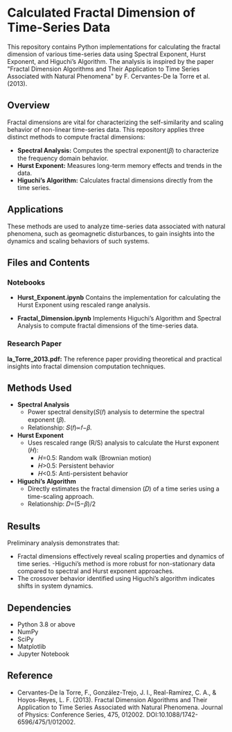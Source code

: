 # Calculated Fractal Dimension of Time-Series Data
This repository contains Python implementations for calculating the fractal dimension of various time-series data using Spectral Exponent, Hurst Exponent, and Higuchi’s Algorithm. The analysis is inspired by the paper "Fractal Dimension Algorithms and Their Application to Time Series Associated with Natural Phenomena" by F. Cervantes-De la Torre et al. (2013).

## Overview
Fractal dimensions are vital for characterizing the self-similarity and scaling behavior of non-linear time-series data. This repository applies three distinct methods to compute fractal dimensions:

- **Spectral Analysis:** Computes the spectral exponent(𝛽) to characterize the frequency domain behavior.
- **Hurst Exponent:** Measures long-term memory effects and trends in the data.
- **Higuchi’s Algorithm:** Calculates fractal dimensions directly from the time series.
## Applications
These methods are used to analyze time-series data associated with natural phenomena, such as geomagnetic disturbances, to gain insights into the dynamics and scaling behaviors of such systems.

## Files and Contents
### Notebooks
- **Hurst_Exponent.ipynb**
Contains the implementation for calculating the Hurst Exponent using rescaled range analysis.

- **Fractal_Dimension.ipynb**
Implements Higuchi’s Algorithm and Spectral Analysis to compute fractal dimensions of the time-series data.

### Research Paper
**la_Torre_2013.pdf:** The reference paper providing theoretical and practical insights into fractal dimension computation techniques.
## Methods Used
  - **Spectral Analysis**
    - Power spectral density(𝑆(𝑓) analysis to determine the spectral exponent (𝛽).
    - Relationship: 𝑆(𝑓)∝𝑓−𝛽.
  - **Hurst Exponent** 
    - Uses rescaled range (R/S) analysis to calculate the Hurst exponent (𝐻):
      - 𝐻=0.5: Random walk (Brownian motion)
      - 𝐻>0.5: Persistent behavior
      - 𝐻<0.5: Anti-persistent behavior
  - **Higuchi’s Algorithm**
    - Directly estimates the fractal dimension (𝐷) of a time series using a time-scaling approach.
    - Relationship: 𝐷=(5−𝛽)/2

## Results
Preliminary analysis demonstrates that:
  - Fractal dimensions effectively reveal scaling properties and dynamics of time series.
  -Higuchi’s method is more robust for non-stationary data compared to spectral and Hurst exponent approaches.
  - The crossover behavior identified using Higuchi’s algorithm indicates shifts in system dynamics.
## Dependencies
  - Python 3.8 or above
  - NumPy
  - SciPy
  - Matplotlib
  - Jupyter Notebook
## Reference
  - Cervantes-De la Torre, F., González-Trejo, J. I., Real-Ramírez, C. A., & Hoyos-Reyes, L. F. (2013). Fractal Dimension Algorithms and Their Application to Time Series Associated with Natural Phenomena. Journal of Physics: Conference Series, 475, 012002. DOI:10.1088/1742-6596/475/1/012002.
